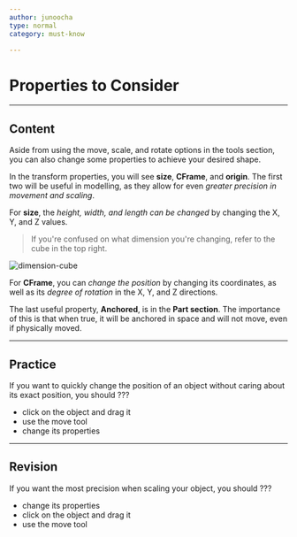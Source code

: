 ```yaml
---
author: junoocha
type: normal
category: must-know

---
```


# Properties to Consider
---

## Content

Aside from using the move, scale, and rotate options in the tools section, you can also change some properties to achieve your desired shape. 

In the transform properties, you will see **size**, **CFrame**, and **origin**. The first two will be useful in modelling, as they allow for even *greater precision in movement and scaling*. 

For **size**, the *height, width, and length can be changed* by changing the X, Y, and Z values. 

> If you're confused on what dimension you're changing, refer to the cube in the top right.

![dimension-cube](https://img.enkipro.com/c7172b7ad986932ab0b6493ef59b1cfc.png)

For **CFrame**, you can *change the position* by changing its coordinates, as well as its *degree of rotation* in the X, Y, and Z directions.

The last useful property, **Anchored**, is in the **Part section**. The importance of this is that when true, it will be anchored in space and will not move, even if physically moved.

---

## Practice

If you want to quickly change the position of an object without caring about its exact position, you should ???

- click on the object and drag it
- use the move tool
- change its properties

---

## Revision

If you want the most precision when scaling your object, you should ???

- change its properties
- click on the object and drag it
- use the move tool


